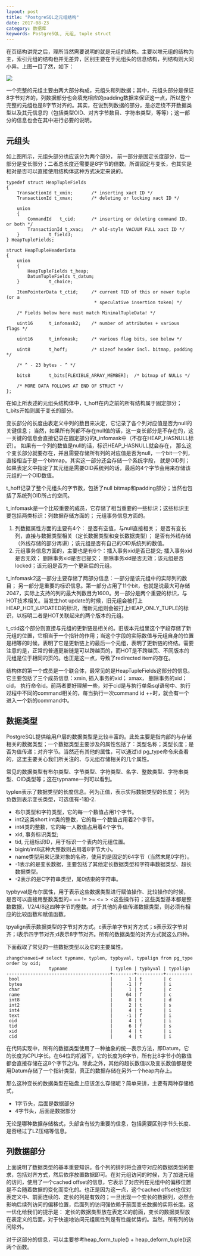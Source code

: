 ```yaml
---
layout: post
title: "PostgreSQL之元组结构"
date: 2017-08-23
category: 数据库
keywords: PostgreSQL, 元组, tuple struct
---
```


在页结构讲完之后，理所当然需要说明的就是元组的结构。主要以堆元组的结构为主，索引元组的结构也并无差异，区别主要在于元组头的信息结构，列结构则大同小异。上图一目了然，如下：

![](/assets/2017/pg_tuple_struct.png)

一个完整的元组主要由两大部分构成，元组头和列数据；其中，元组头部分是保证8字节对齐的，列数据部分也会填充相应的padding数据来保证这一点，所以整个完整的元组也是8字节对齐的。其实，在说到列数据的部分，是必定绕不开数据类型以及其元信息的（包括类型OID、对齐字节数目、字符串类型，等等）；这一部分的信息也会在其中进行必要的说明。

## 元组头

如上图所示，元组头部分也应该分为两个部分， 前一部分是固定长度部分，后一部分是变长部分；二者总长度还需要是8字节的倍数。所谓固定与变长，也其实是相对是否可以直接使用结构体这种方式决定来说的。

```
typedef struct HeapTupleFields
{
	TransactionId t_xmin;		/* inserting xact ID */
	TransactionId t_xmax;		/* deleting or locking xact ID */

	union
	{
		CommandId	t_cid;		/* inserting or deleting command ID, or both */
		TransactionId t_xvac;	/* old-style VACUUM FULL xact ID */
	}			t_field3;
} HeapTupleFields;

struct HeapTupleHeaderData
{
	union
	{
		HeapTupleFields t_heap;
		DatumTupleFields t_datum;
	}			t_choice;

	ItemPointerData t_ctid;		/* current TID of this or newer tuple (or a
								 * speculative insertion token) */

	/* Fields below here must match MinimalTupleData! */

	uint16		t_infomask2;	/* number of attributes + various flags */

	uint16		t_infomask;		/* various flag bits, see below */

	uint8		t_hoff;			/* sizeof header incl. bitmap, padding */

	/* ^ - 23 bytes - ^ */

	bits8		t_bits[FLEXIBLE_ARRAY_MEMBER];	/* bitmap of NULLs */

	/* MORE DATA FOLLOWS AT END OF STRUCT */
};
```

在如上所表述的元组头结构体中，t\_hoff在内之前的所有结构属于固定部分； t\_bits开始则属于变长的部分。

变长部分的长度由表定义中列的数目来决定，它记录了各个列对应值是否为null的关键信息； 当然，如果所有列都不存在null值的话，这一变长部分是不存在的，这一关键的信息会直接记录在固定部分的t\_infomask中（不存在HEAP_HASNULL标识）。 如果有一个列的数值是null的话，标识HEAP\_HASNULL就会存在， 那么这个变长部分就要存在，并且需要存储所有列的对应值是否为null，一个bit一个列，直接相当于是一个bitmap。其实这一部分还会存储一个系统字段， 就是OID列； 如果表定义中指定了其元组是需要OID系统列的话，最后的4个字节会用来存储该元组的一个OID数值。

t\_hoff记录了整个元组头的字节数，包括了null bitmap和padding部分；当然也包括了系统列OID所占的空间。

t\_infomask是一个比较重要的成员，它存储了相当重要的一些标识；这些标识主要包括两类标识：列数据存储方面的； 元组事务信息方面的。

  1. 列数据属性方面的主要有4个： 是否有空值，与null直接相关； 是否有变长列，直接与数据类型相关（定长数据类型和变长数据类型）； 是否有外线存储（外线存储的部分再讲）；该元组是否有自己的OID系统列的数值。
  2. 元组事务信息方面的，主要也是有6个：插入事务xid是否已提交; 插入事务xid是否无效； 删除事务xid是否已提交； 删除事务xid是否无效；该元组是否locked；该元组是否为一个更新后的元组。

t\_infomask2这一部分主要存储了两部分信息：一部分是该元组中的实际列的数目； 另一部分是重要的标识信息。第一部分占用了11个bit，也就是说最大可存储2047，实际上支持的列的最大列数目为1600。另一部分是两个重要的标识，与HOT技术相关。当发生hot update的时候，旧元组会被打上HEAP\_HOT_\UPDATED的标识，而新元组则会被打上HEAP\_ONLY\_TUPLE的标识，以标明二者是HOT关联起来的两个版本的元组。

t\_ctid这个部分则直接与元组的更新链是相关的。旧版本元组里这个字段存储了新元组的位置，它相当于一个指针的作用；当这个字段的实际数值与元组自身的位置是相等的时候，表明了它是更新链上的最后一个元组，表明了更新链的终结。需要注意的是，正常的普通更新链是可以跨越页的，而HOT是不跨越页、不同版本的元组是位于相同的页的。也正是这一点，导致了redirected item的存在。

结构体的第一个成员是一个联合体，最常见的是HeapTupleFields这部分的信息。它主要包括了三个成员信息：xmin, 插入事务的xid； xmax， 删除事务的xid； cid， 执行命令id。前两者要好理解一些，对于cid是与执行单条sql语句中、执行过程中不同的command相关的，每当执行一次command id ++时，就会有一个进入一个新的command中。

## 数据类型

PostgreSQL提供给用户层的数据类型是比较丰富的。此处主要是指内部的与存储相关的数据类型；一个数据类型主要涉及的属性包括了：类型名称；类型长度；是否为值传递；对齐字节。当然还有其他的属性，可以通过\d pg_type命令来查看的，这里主要关心我们所关注的、与元组存储相关的几个属性。

常见的数据类型有布尔类型、字节类型、字符类型、名字、整数类型、字符串类型、OID类型等；这在typname一列可以看到。

typlen表示了数据类型的长度信息。列为正值，表示实际数据类型的长度； 列为负数则表示变长类型，可选值有-1和-2.

* 布尔类型和字符类型，它的每一个数值占用1个字节。
* int2这类short int类的整数，它的每一个数值占用着2个字节。
* int4类的整数，它的每一人数值占用着4个字节。
* xid, 事务标识类型;
* tid, 元组标识ID，用于标识一个表内的元组位置。
* bigint/int8这种大整数则占用着8字节大小。
* name类型用来记录对象的名称，使用的是固定的64字节（当然末尾0字符）。
* -1表示的是变长数据，主要包括了其他定长数据类型和字符串数据类型、超长数据类型。
* -2表示的是C字符串类型，尾0结束的字符串。

typbyval是布尔属性，用于表示这些数据类型进行赋值操作、比较操作的时候，是否可以直接用整数类型的= == != >= <= > <这些操作符；这些类型基本都是整数数据，1/2/4/8这四种字节的整数。对于其他的非值传递数据类型，则必须有相应的比较函数和赋值函数。

tpyalign表示数据类型的字节对齐方式。c表示单字节对齐方式；s表示双字节对齐；i表示四字节对齐;d表示8字节对齐。所有的数据类型的对齐方式就这么四种。

下面截取了常见的一些数据类型以及它的主要属性。

```
zhangchaowei=# select typname, typlen, typbyval, typalign from pg_type order by oid;
                typname                | typlen | typbyval | typalign 
---------------------------------------+--------+----------+----------
 bool                                  |      1 | t        | c
 bytea                                 |     -1 | f        | i
 char                                  |      1 | t        | c
 name                                  |     64 | f        | c
 int8                                  |      8 | t        | d
 int2                                  |      2 | t        | s
 int4                                  |      4 | t        | i
 text                                  |     -1 | f        | i
 oid                                   |      4 | t        | i
 tid                                   |      6 | f        | s
 xid                                   |      4 | t        | i
 cid                                   |      4 | t        | i
```

在代码实现中，所有的数据类型使用了一种抽象的统一表示方法，即Datum，它的长度为CPU字长。在64位的机器下，它的长度为8字节，所有比8字节小的数值都会直接存储在这8个字节之内。除此之外，其他的超长数值以及变长数值都是使用Datum存储了一个指针类型，真正的数据存储在另外一个heap内存上。

那么这种变长的数据类型在磁盘上应该怎么存储呢？简单来讲，主要有两种存储格式，

* 1字节头，后面是数据部分
* 4字节头，后面是数据部分

无论是哪种数据存储格式，头部含有较为重要的信息，包括需要区别字节头长度、是否经过了LZ压缩等信息。

## 列数据部分

上面说明了数据类型的基本重要知识。各个列的排列将会遵守对应的数据类型的要求，包括对齐方式，然后依序放置数据即可。在对元组访问的时候，为了加速元组的访问，使用了一个cached offset的信息，它表示了对应列在元组中的偏移位置是不会随着数据的变化而变化的。也正是因为这一点，这个cached offset也仅对表定义中、前面连续的、定长的列是有效的；一旦出现一个变长的数据列，必然会影响后续列访问的偏移位置，后面列的访问强依赖于前面变长数据的实际长度。这一优化给我们的提示是： 定长的数据类型放在表定义的前面，变长的数据类型放在表定义的后面，对于快速地访问元组属性列是有性能优势的。当然，所有列的访问除外。

对于这部分的信息，可以主要参考heap_form_tuple() + heap_deform_tuple()这两个函数。
